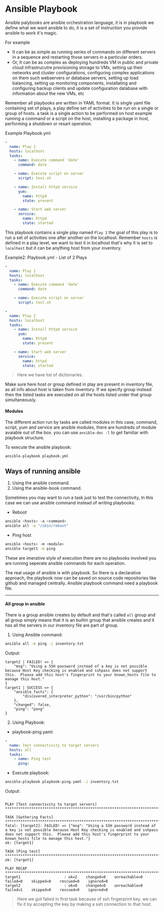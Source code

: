 # Ansible Playbook

Ansible palybooks are ansible orchestration language, it is in playbook we define what we want ansible to do, it is a set of instruction you provide ansible to work it's magic.

For example

*	It can be as simple as running series of commands on different servers in a sequence and restarting those servers in a particular orders.
* Or, It can be as complex as deploying hundreds VM in public and private cloud infrastrucutre provisioning storage to VMs, setting up their networks and cluster configurations, configuring complex applications on them such webservers or database servers, setting up load balancing, setting up monitoring components, installating and configuring backup clients and update configuration database with information about the new VMs, etc

Remember all playbooks are written in YAML format. It is single yaml file containing set of plays, a play define set of activities to be run on a single or group of hosts. a task is a single action to be performed on host example running a command or  a script on the host, installing a package in host, performing a shutdown or resart operation. 

Example Playbook.yml
```YAML
-
  name: Play 1
  hosts: localhost
  tasks: 
	- name: Execute command 'date'
	  command: date

	- name: Execute script on server
	  script: test.sh

	- name: Install httpd service
	  yum:
		name: httpd
		state: present

	- name: Start web server
	  service:
		name: httpd
		state: started
```
This playbook contains a single play named `Play 1` the goal of this play is to run a set of activities one after another on the localhost. Remember `hosts` is defined in a play level, we want to test it in localhost that's why it is set to `localhost` but it can be anything host from your inventory. 

Example2: Playbook.yml - List of 2 Plays
```YAML
-
  name: Play 1
  hosts: localhost
  tasks: 
	- name: Execute command 'date'
	  command: date

	- name: Execute script on server
	  script: test.sh

-
  name: Play 2
  hosts: localhost
  tasks:
	- name: Install httpd service
	  yum:
		name: httpd
		state: present

	- name: Start web server
	  service:
		name: httpd
		state: started
```

> Here we have list of dictionaries.

Make sure here host or group defined in play are present in inventory file, as all info about host is taken from inventory. If we specify group instead then the listed tasks are executed on all the hosts listed under that group simultaneously. 

#### Modules 

The different action run by tasks are called modules in this case, command, script, yum and service are ansible modules, there are hundreds of module avaiable out of the box. 
you can use `ansible-doc -l` to get familiar with playbook structure. 

To execute the ansible playbook:
```bash
ansible-playbook playbook.yml
```

## Ways of running ansible

1. Using the ansible command.
2. Using  the ansible-book command.

Sometimes you may want to run a task just to test the connectivity,
In this case we can use ansible command instead of writing playbooks:
*	Reboot 
```bash
ansible <hosts> -a <command>
ansible all -a "/sbin/reboot"
```
*	Ping host
```bash
ansible <hosts> -m <module>
ansible target1 -m ping
```

These are imerative style of execution there are no playbooks involved you are running seperate ansible commands for each operation.

The real usage of ansible is with playbook. So there is a declarative approach, the playbook now can be saved on source code repositories like github and managed centrally. Ansible playbook command need a playbook file.

---

#### All group in ansible
There is a group ansible creates by default and that's called `all` group and all group simply means that it is an builtin group that ansible creates and it has all the servers in our inventory file are part of group.

1.	Using Ansible command: 
```bash
ansible all -m ping -i inventory.txt
```

Output: 
```
target2 | FAILED! => {
    "msg": "Using a SSH password instead of a key is not possible because Host Key checking is enabled and sshpass does not support this.  Please add this host's fingerprint to your known_hosts file to manage this host."
}
target1 | SUCCESS => {
    "ansible_facts": {
        "discovered_interpreter_python": "/usr/bin/python"
    },
    "changed": false,
    "ping": "pong"
}
```

2.	Using Playbook:
 
 *	playbook-ping.yaml: 
```YAML 
-
  name: Test connectivity to target servers
  hosts: all
  tasks:
    - name: Ping test
      ping:
```

  *	Execute playbook:
  ```bash
  ansible-playbook playbook-ping.yaml -i inventory.txt
  ```

Output:
```

PLAY [Test connectivity to target servers] *****************************************************************************************************************************************************

TASK [Gathering Facts] *************************************************************************************************************************************************************************
fatal: [target2]: FAILED! => {"msg": "Using a SSH password instead of a key is not possible because Host Key checking is enabled and sshpass does not support this.  Please add this host's fingerprint to your known_hosts file to manage this host."}
ok: [target1]

TASK [Ping test] *******************************************************************************************************************************************************************************
ok: [target1]

PLAY RECAP *************************************************************************************************************************************************************************************
target1                    : ok=2    changed=0    unreachable=0    failed=0    skipped=0    rescued=0    ignored=0
target2                    : ok=0    changed=0    unreachable=0    failed=1    skipped=0    rescued=0    ignored=0
```

> Here we got falied in first task because of ssh fingerprint key. we can fix it by accepting the key by making a ssh connection to that host. 


